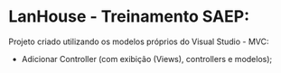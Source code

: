 # LanHouse - Treinamento SAEP:
Projeto criado utilizando os modelos próprios do Visual Studio - MVC:
- Adicionar Controller (com exibição (Views), controllers e modelos);
